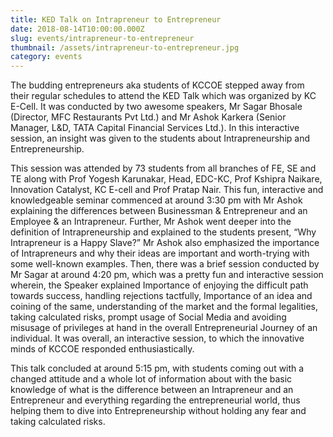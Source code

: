 ```yaml
---
title: KED Talk on Intrapreneur to Entrepreneur
date: 2018-08-14T10:00:00.000Z
slug: events/intrapreneur-to-entrepreneur
thumbnail: /assets/intrapreneur-to-entrepreneur.jpg
category: events
---
```

The budding entrepreneurs aka students of KCCOE stepped away from their regular schedules to attend the KED Talk which was organized by KC E-Cell. It was conducted by two awesome speakers, Mr Sagar Bhosale (Director, MFC Restaurants Pvt Ltd.) and Mr Ashok Karkera (Senior Manager, L&D, TATA Capital Financial Services Ltd.). In this interactive session, an insight was given to the students about Intrapreneurship and Entrepreneurship.

This session was attended by 73 students from all branches of FE, SE and TE along with Prof Yogesh Karunakar, Head, EDC-KC, Prof Kshipra Naikare, Innovation Catalyst, KC E-cell and Prof Pratap Nair. This fun, interactive and knowledgeable seminar commenced at around 3:30 pm with Mr Ashok explaining the differences between Businessman & Entrepreneur and an Employee & an Intrapreneur. Further, Mr Ashok went deeper into the definition of Intrapreneurship and explained to the students present, “Why Intrapreneur is a Happy Slave?” Mr Ashok also emphasized the importance of Intrapreneurs and why their ideas are important and worth-trying with some well-known examples. Then, there was a brief session conducted by Mr Sagar at around 4:20 pm, which was a pretty fun and interactive session wherein, the Speaker explained Importance of enjoying the difficult path towards success, handling rejections tactfully, Importance of an idea and coining of the same, understanding of the market and the formal legalities, taking calculated risks, prompt usage of Social Media and avoiding misusage of privileges at hand in the overall Entrepreneurial Journey of an individual. It was overall, an interactive session, to which the innovative minds of KCCOE responded enthusiastically.

This talk concluded at around 5:15 pm, with students coming out with a changed attitude and a whole lot of information about with the basic knowledge of what is the difference between an Intrapreneur and an Entrepreneur and everything regarding the entrepreneurial world, thus helping them to dive into Entrepreneurship without holding any fear and taking calculated risks.
